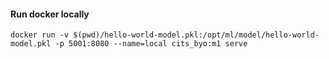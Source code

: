 #### Run docker locally
```
docker run -v $(pwd)/hello-world-model.pkl:/opt/ml/model/hello-world-model.pkl -p 5001:8080 --name=local cits_byo:m1 serve

```